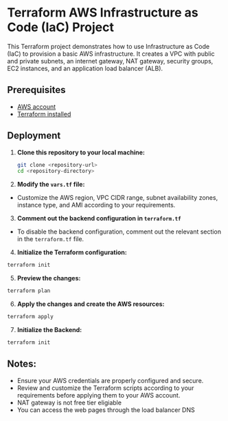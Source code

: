 # Terraform AWS Infrastructure as Code (IaC) Project

This Terraform project demonstrates how to use Infrastructure as Code (IaC) to provision a basic AWS infrastructure. It creates a VPC with public and private subnets, an internet gateway, NAT gateway, security groups, EC2 instances, and an application load balancer (ALB).

## Prerequisites

- [AWS account](https://aws.amazon.com/)
- [Terraform installed](https://learn.hashicorp.com/tutorials/terraform/install-cli)

## Deployment

1. **Clone this repository to your local machine:**

   ```sh
   git clone <repository-url>
   cd <repository-directory>

   ```

2. **Modify the `vars.tf` file:**

- Customize the AWS region, VPC CIDR range, subnet availability zones, instance type, and AMI according to your requirements.

3. **Comment out the backend configuration in `terraform.tf`**

- To disable the backend configuration, comment out the relevant section in the `terraform.tf` file.

4. **Initialize the Terraform configuration:**

```sh
terraform init
```

5. **Preview the changes:**

```sh
terraform plan
```

6. **Apply the changes and create the AWS resources:**

```sh
terraform apply
```

7. **Initialize the Backend:**

```sh
terraform init
```

## Notes:

- Ensure your AWS credentials are properly configured and secure.
- Review and customize the Terraform scripts according to your requirements before applying them to your AWS account.
- NAT gateway is not free tier eligiable
- You can access the web pages through the load balancer DNS
